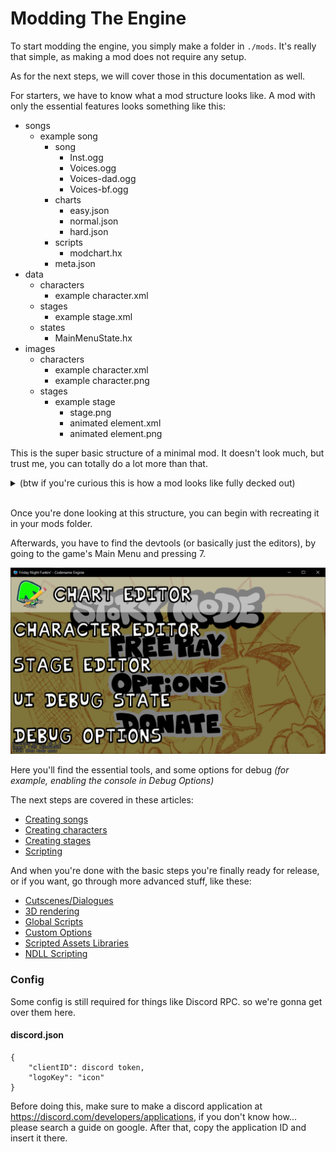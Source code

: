 # Modding The Engine

To start modding the engine, you simply make a folder in ``./mods``. It's really that simple, as making a mod does not require any setup.

As for the next steps, we will cover those in this documentation as well.

For starters, we have to know what a mod structure looks like. A mod with only the essential features looks something like this:
- songs
    - example song
        - song
            - Inst.ogg
            - Voices.ogg
            - Voices-dad.ogg
            - Voices-bf.ogg
        - charts
            - easy.json
            - normal.json
            - hard.json
        - scripts
            - modchart.hx
        - meta.json
- data
    - characters
        - example character.xml
    - stages
        - example stage.xml
    - states
        - MainMenuState.hx
- images
    - characters
        - example character.xml
        - example character.png
    - stages
        - example stage
            - stage.png
            - animated element.xml
            - animated element.png

This is the super basic structure of a minimal mod. It doesn't look much, but trust me, you can totally do a lot more than that.

<details>
    <summary>(btw if you're curious this is how a mod looks like fully decked out)</summary>

- songs
    - example song
        - song
            - Inst.ogg
            - Voices.ogg
            - Voices-dad.ogg
            - Voices-bf.ogg
            - Inst-hard.ogg
            - Voices-hard.ogg
            - Voices-dad-hard.ogg
            - Voices-bf-hard.ogg
        - charts
            - easy.json
            - normal.json
            - hard.json
            - example custom difficulty.json
        - scripts
            - modchart.hx
            - example script.hx
        - meta.json
- data
    - characters
        - example character.xml
        - example character.hx
    - stages
        - example stage.xml
        - example stage.hx
    - notes
        - example notetype.hx
    - splashes
        - example splashes.xml
    - dialogue
        - boxes
            - example box.xml
            - example box.hx
        - characters
            - example portrait.xml
            - example portrait.hx
    - config
        - credits.xml
        - discord.json
        - menuItems.txt
        - options.xml
    - titlescreen
        - introText.txt
        - titlescreen.xml
    - weeks
        - weeks
            - example week.xml
        - characters
            - example character.xml
        - weeks.txt
- images
- fonts
- sounds
- music
- shaders
- videos

fill this shit later
</details>
<br>

Once you're done looking at this structure, you can begin with recreating it in your mods folder.

Afterwards, you have to find the devtools (or basically just the editors), by going to the game's Main Menu and pressing 7.

![alt text](index.png)

Here you'll find the essential tools, and some options for debug *(for example, enabling the console in Debug Options)*

The next steps are covered in these articles:
- <a href="./Creating songs/index.md">Creating songs</a>
- <a href="./Creating characters/index.md">Creating characters</a>
- <a href="./Creating stages/index.md">Creating stages</a>
- <a href="./Scripting/index.md">Scripting</a>

And when you're done with the basic steps you're finally ready for release, or if you want, go through more advanced stuff, like these:
- <a href="./Cutscenes or Dialogues.md">Cutscenes/Dialogues</a>
- <a href="./Scripting/3D rendering.md">3D rendering</a>
- <a href="./Scripting/Global Scripts.md">Global Scripts</a>
- <a href="./Scripting/Custom options.md">Custom Options</a>
- <a href="./Scripting/Scripted Assets Libraries.md">Scripted Assets Libraries</a>
- <a href="./Scripting/NDLL Scripting.md">NDLL Scripting</a>

### Config

Some config is still required for things like Discord RPC. so we're gonna get over them here.

#### discord.json
```
{
	"clientID": discord token,
	"logoKey": "icon"
}
```
Before doing this, make sure to make a discord application at https://discord.com/developers/applications, if you don't know how... please search a guide on google. After that, copy the application ID and insert it there.